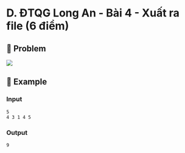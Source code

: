 # D. ĐTQG Long An - Bài 4 - Xuất ra file (6 điểm)

## 📖 Problem

![](https://espresso.codeforces.com/9653a81d4ba445947648da14241394a75d2b876a.png)


## 🧠 Example

### Input

```text
5
4 3 1 4 5
```

### Output

```text
9
```


